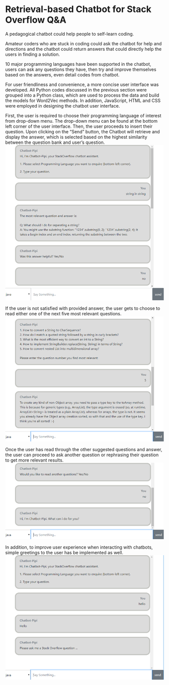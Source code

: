 # Retrieval-based Chatbot for Stack Overflow Q&A

A pedagogical chatbot could help people to self-learn coding. 

Amateur coders who are stuck in coding could ask the chatbot for help and directions and the chatbot could return answers that could directly help the users in finding a solution. 

10 major programming languages have been supported in the chatbot, users can ask any questions they have, then try and improve themselves based on the answers, even detail codes from chatbot. 

For user friendliness and convenience, a more concise user interface was developed. All Python codes discussed in the previous section were grouped into a Python class, which are used to process the data and build the models for Word2Vec methods. In addition, JavaScript, HTML and CSS were employed in designing the chatbot user interface. 

First, the user is required to choose their programming language of interest from drop-down menu. The drop-down menu can be found at the bottom left corner of the user interface. Then, the user proceeds to insert their question. Upon clicking on the “Send” button, the Chatbot will retrieve and display the answer, which is selected based on the highest similarity between the question bank and user’s question.
![Screenshot](most_relevant.png)

If the user is not satisfied with provided answer, the user gets to choose to read either one of the next five most relevant questions.
![Screenshot](choose_top_five.png)

Once the user has read through the other suggested questions and answer, the user can proceed to ask another question or rephrasing their question to get more relevant results.
![Screenshot](ask_another_question.png)

In addition, to improve user experience when interacting with chatbots, simple greetings to the user has be implemented as well.
![Screenshot](simple_greetings.png)
